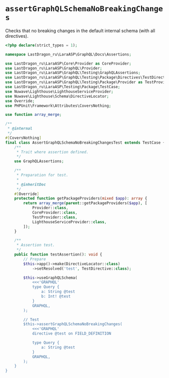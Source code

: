 # `assertGraphQLSchemaNoBreakingChanges`

Checks that no breaking changes in the default internal schema (with all directives).

[include:example]: ./AssertGraphQLSchemaNoBreakingChangesTest.php
[//]: # (start: e9f72298446f8034d254998ac3b4396702a8981a7c00f14eb9ccebdadf73ea3f)
[//]: # (warning: Generated automatically. Do not edit.)

```php
<?php declare(strict_types = 1);

namespace LastDragon_ru\LaraASP\GraphQL\Docs\Assertions;

use LastDragon_ru\LaraASP\Core\Provider as CoreProvider;
use LastDragon_ru\LaraASP\GraphQL\Provider;
use LastDragon_ru\LaraASP\GraphQL\Testing\GraphQLAssertions;
use LastDragon_ru\LaraASP\GraphQL\Testing\Package\Directives\TestDirective;
use LastDragon_ru\LaraASP\GraphQL\Testing\Package\Provider as TestProvider;
use LastDragon_ru\LaraASP\Testing\Package\TestCase;
use Nuwave\Lighthouse\LighthouseServiceProvider;
use Nuwave\Lighthouse\Schema\DirectiveLocator;
use Override;
use PHPUnit\Framework\Attributes\CoversNothing;

use function array_merge;

/**
 * @internal
 */
#[CoversNothing]
final class AssertGraphQLSchemaNoBreakingChangesTest extends TestCase {
    /**
     * Trait where assertion defined.
     */
    use GraphQLAssertions;

    /**
     * Preparation for test.
     *
     * @inheritDoc
     */
    #[Override]
    protected function getPackageProviders(mixed $app): array {
        return array_merge(parent::getPackageProviders($app), [
            Provider::class,
            CoreProvider::class,
            TestProvider::class,
            LighthouseServiceProvider::class,
        ]);
    }

    /**
     * Assertion test.
     */
    public function testAssertion(): void {
        // Prepare
        $this->app()->make(DirectiveLocator::class)
            ->setResolved('test', TestDirective::class);

        $this->useGraphQLSchema(
            <<<'GRAPHQL'
            type Query {
                a: String @test
                b: Int! @test
            }
            GRAPHQL,
        );

        // Test
        $this->assertGraphQLSchemaNoBreakingChanges(
            <<<'GRAPHQL'
            directive @test on FIELD_DEFINITION

            type Query {
                a: String @test
            }
            GRAPHQL,
        );
    }
}
```

[//]: # (end: e9f72298446f8034d254998ac3b4396702a8981a7c00f14eb9ccebdadf73ea3f)
